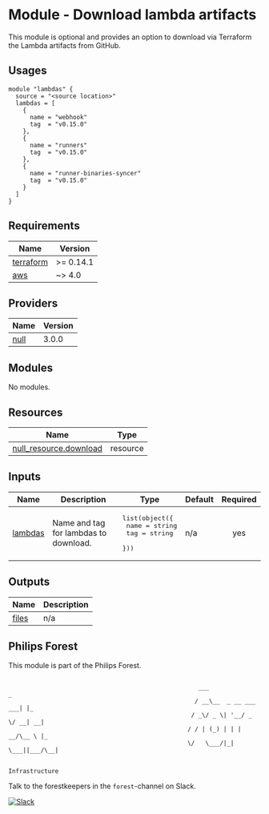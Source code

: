 # Module - Download lambda artifacts

This module is optional and provides an option to download via Terraform the Lambda artifacts from GitHub.

## Usages

```hcl
module "lambdas" {
  source = "<source location>"
  lambdas = [
    {
      name = "webhook"
      tag  = "v0.15.0"
    },
    {
      name = "runners"
      tag  = "v0.15.0"
    },
    {
      name = "runner-binaries-syncer"
      tag  = "v0.15.0"
    }
  ]
}
```

<!-- BEGINNING OF PRE-COMMIT-TERRAFORM DOCS HOOK -->
## Requirements

| Name | Version |
|------|---------|
| <a name="requirement_terraform"></a> [terraform](#requirement\_terraform) | >= 0.14.1 |
| <a name="requirement_aws"></a> [aws](#requirement\_aws) | ~> 4.0 |

## Providers

| Name | Version |
|------|---------|
| <a name="provider_null"></a> [null](#provider\_null) | 3.0.0 |

## Modules

No modules.

## Resources

| Name | Type |
|------|------|
| [null_resource.download](https://registry.terraform.io/providers/hashicorp/null/latest/docs/resources/resource) | resource |

## Inputs

| Name | Description | Type | Default | Required |
|------|-------------|------|---------|:--------:|
| <a name="input_lambdas"></a> [lambdas](#input\_lambdas) | Name and tag for lambdas to download. | <pre>list(object({<br>    name = string<br>    tag  = string<br>  }))</pre> | n/a | yes |

## Outputs

| Name | Description |
|------|-------------|
| <a name="output_files"></a> [files](#output\_files) | n/a |
<!-- END OF PRE-COMMIT-TERRAFORM DOCS HOOK -->

## Philips Forest

This module is part of the Philips Forest.

```

                                                     ___                   _
                                                    / __\__  _ __ ___  ___| |_
                                                   / _\/ _ \| '__/ _ \/ __| __|
                                                  / / | (_) | | |  __/\__ \ |_
                                                  \/   \___/|_|  \___||___/\__|

                                                                 Infrastructure

```

Talk to the forestkeepers in the `forest`-channel on Slack.

[![Slack](https://philips-software-slackin.now.sh/badge.svg)](https://philips-software-slackin.now.sh)
